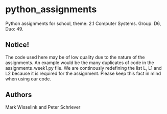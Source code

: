 # python_assignments
Python assignments for school, theme: 2.1 Computer Systems. Group: D6, Duo: 49.

## Notice!
The code used here may be of low quality due to the nature of the assignments. An example would be the many duplicates of code in the assignments_week1.py file. We are continously redefining the list L, L1 and L2 because it is required for the assignment. Please keep this fact in mind when using our code.

## Authors
Mark Wisselink and Peter Schriever
